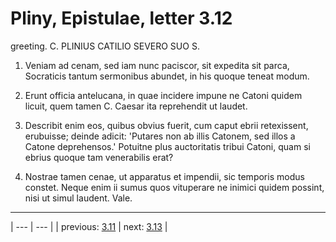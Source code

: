 # Pliny, Epistulae, letter 3.12

greeting. C. PLINIUS CATILIO SEVERO SUO S.



1. Veniam ad cenam, sed iam nunc paciscor, sit expedita sit parca, Socraticis tantum sermonibus abundet, in his quoque teneat modum.



2. Erunt officia antelucana, in quae incidere impune ne Catoni quidem licuit, quem tamen C. Caesar ita reprehendit ut laudet.



3. Describit enim eos, quibus obvius fuerit, cum caput ebrii retexissent, erubuisse; deinde adicit: 'Putares non ab illis Catonem, sed illos a Catone deprehensos.' Potuitne plus auctoritatis tribui Catoni, quam si ebrius quoque tam venerabilis erat?



4. Nostrae tamen cenae, ut apparatus et impendii, sic temporis modus constet. Neque enim ii sumus quos vituperare ne inimici quidem possint, nisi ut simul laudent. Vale.



---

| --- | --- |
| previous: [3.11](../3.11/) | next: [3.13](../3.13/) |